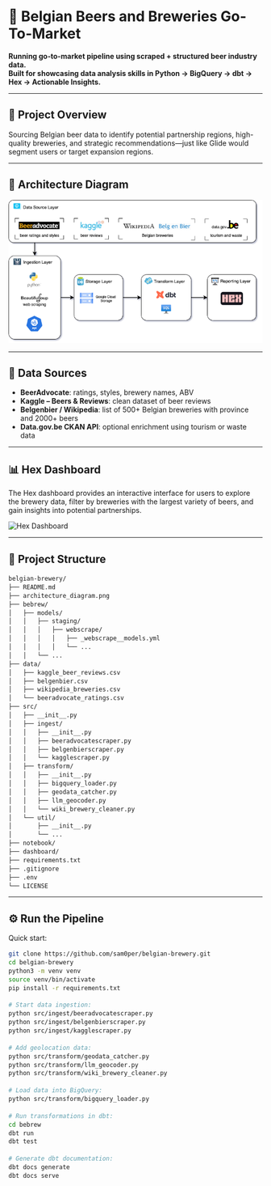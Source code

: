 # 🍻 Belgian Beers and Breweries Go-To-Market

**Running go‑to‑market pipeline using scraped + structured beer industry data.  
Built for showcasing data analysis skills in Python → BigQuery → dbt → Hex → Actionable Insights.**

---

## 🎯 Project Overview

Sourcing Belgian beer data to identify potential partnership regions, high-quality breweries, and strategic recommendations—just like Glide would segment users or target expansion regions.

---

## 📁 Architecture Diagram

![Architecture Diagram](./architecture.drawio.png)

---

## 🚦 Data Sources

- **BeerAdvocate**: ratings, styles, brewery names, ABV
- **Kaggle – Beers & Reviews**: clean dataset of beer reviews
- **Belgenbier / Wikipedia**: list of 500+ Belgian breweries with province and 2000+ beers
- **Data.gov.be CKAN API**: optional enrichment using tourism or waste data

---

## 📊 Hex Dashboard

The Hex dashboard provides an interactive interface for users to explore the brewery data, filter by breweries with the largest variety of beers, and gain insights into potential partnerships.

![Hex Dashboard](./img/hex_app.png)

---

## 🧪 Project Structure

```bash
belgian-brewery/
├── README.md
├── architecture_diagram.png
├── bebrew/
│   ├── models/
│   │   ├── staging/
│   │   │   ├── webscrape/
│   │   │   │   ├── _webscrape__models.yml
│   │   │   │   └── ...
│   │   └── ...
├── data/
│   ├── kaggle_beer_reviews.csv
│   ├── belgenbier.csv
│   ├── wikipedia_breweries.csv
│   └── beeradvocate_ratings.csv
├── src/
│   ├── __init__.py
│   ├── ingest/
│   │   ├── __init__.py
│   │   ├── beeradvocatescraper.py
│   │   ├── belgenbierscraper.py
│   │   └── kagglescraper.py
│   ├── transform/
│   │   ├── __init__.py
│   │   ├── bigquery_loader.py
│   │   ├── geodata_catcher.py
│   │   ├── llm_geocoder.py
│   │   └── wiki_brewery_cleaner.py
│   └── util/
│       ├── __init__.py
│       └── ...
├── notebook/
├── dashboard/
├── requirements.txt
├── .gitignore
├── .env
└── LICENSE
```

---

## ⚙️ Run the Pipeline

Quick start:

```bash
git clone https://github.com/sam0per/belgian-brewery.git
cd belgian-brewery
python3 -m venv venv
source venv/bin/activate
pip install -r requirements.txt

# Start data ingestion:
python src/ingest/beeradvocatescraper.py
python src/ingest/belgenbierscraper.py
python src/ingest/kagglescraper.py

# Add geolocation data:
python src/transform/geodata_catcher.py
python src/transform/llm_geocoder.py
python src/transform/wiki_brewery_cleaner.py

# Load data into BigQuery:
python src/transform/bigquery_loader.py

# Run transformations in dbt:
cd bebrew
dbt run
dbt test

# Generate dbt documentation:
dbt docs generate
dbt docs serve
```